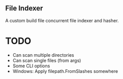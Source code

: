 ## File Indexer

A custom build file concurrent file indexer and hasher.

# TODO

* Can scan multiple directories
* Can scan single files (from args)
* Some CLI options
* Windows: Apply filepath.FromSlashes somewhere
